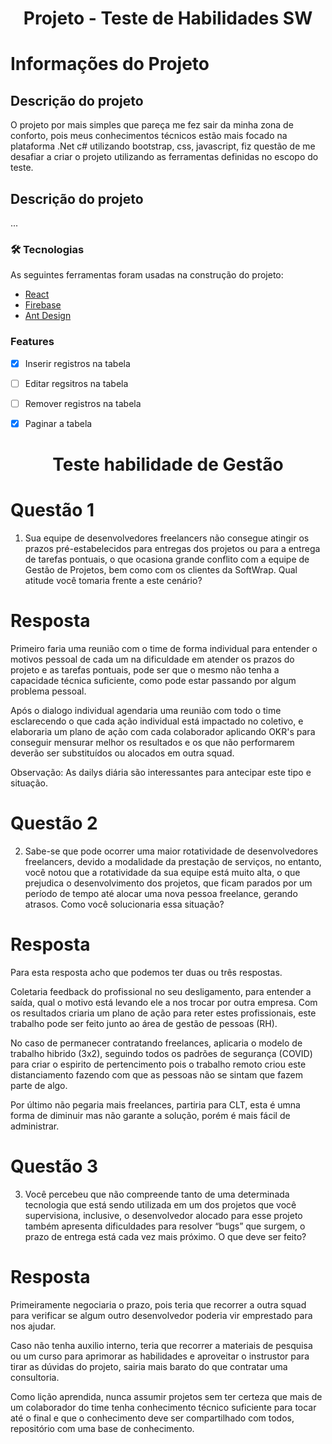 <h1 align="center">Projeto - Teste de Habilidades SW</h1>

# Informações do Projeto 

## Descrição do projeto

O projeto por mais simples que pareça me fez sair da minha zona de conforto, pois meus conhecimentos técnicos estão mais focado na plataforma .Net c# utilizando bootstrap, css, javascript, fiz questão de me desafiar a criar o projeto utilizando as ferramentas definidas no escopo do teste.

## Descrição do projeto

...


### 🛠 Tecnologias

As seguintes ferramentas foram usadas na construção do projeto:

- [React](https://pt-br.reactjs.org/)
- [Firebase](https://firebase.google.com/)
- [Ant Design](https://ant.design/)



### Features

- [x] Inserir registros na tabela
- [ ] Editar regsitros na tabela
- [ ] Remover registros na tabela
- [x] Paginar a tabela



<h1 align="center">Teste habilidade de Gestão</h1>

# Questão 1
1. Sua equipe de desenvolvedores freelancers não consegue atingir
os prazos pré-estabelecidos para entregas dos projetos ou para
a entrega de tarefas pontuais, o que ocasiona grande conflito
com a equipe de Gestão de Projetos, bem como com os clientes
da SoftWrap. Qual atitude você tomaria frente a este cenário?

# Resposta

Primeiro faria uma reunião com o time de forma individual para entender o motivos pessoal de cada um na dificuldade em atender os prazos do projeto e as tarefas pontuais, pode ser que o mesmo não tenha a capacidade técnica suficiente, como pode estar passando por algum problema pessoal.

Após o dialogo individual agendaria uma reunião com todo o time esclarecendo o que cada ação individual está impactado no coletivo, e elaboraria um plano de ação com cada colaborador aplicando OKR's para conseguir mensurar melhor os resultados e os que não performarem deverão ser substituídos ou alocados em outra squad.

Observação: As dailys diária são interessantes para antecipar este tipo e situação.

# Questão 2
2. Sabe-se que pode ocorrer uma maior rotatividade de
desenvolvedores freelancers, devido a modalidade da prestação
de serviços, no entanto, você notou que a rotatividade da sua
equipe está muito alta, o que prejudica o desenvolvimento dos
projetos, que ficam parados por um período de tempo até alocar
uma nova pessoa freelance, gerando atrasos. Como você
solucionaria essa situação?

# Resposta

Para esta resposta acho que podemos ter duas ou três respostas.

Coletaria feedback do profissional no seu desligamento, para entender a saída, qual o motivo está levando ele a nos trocar por outra empresa. Com os resultados criaria um plano de ação para reter estes profissionais, este trabalho pode ser feito junto ao área de gestão de pessoas (RH).


No caso de permanecer contratando freelances, aplicaria o modelo de trabalho hibrido (3x2), seguindo todos os padrões de segurança (COVID) para criar o espirito de pertencimento pois o trabalho remoto criou este distanciamento fazendo com que as pessoas não se sintam que fazem parte de algo.

Por último não pegaria mais freelances, partiria para CLT, esta é umna forma de diminuir mas não garante a solução, porém é mais fácil de administrar.


# Questão 3
3. Você percebeu que não compreende tanto de uma determinada
tecnologia que está sendo utilizada em um dos projetos que você
supervisiona, inclusive, o desenvolvedor alocado para esse
projeto também apresenta dificuldades para resolver “bugs” que
surgem, o prazo de entrega está cada vez mais próximo. O que
deve ser feito?

# Resposta

Primeiramente negociaria o prazo, pois teria que recorrer a outra squad para verificar se algum outro desenvolvedor poderia vir emprestado para nos ajudar.

Caso não tenha auxilio interno, teria que recorrer a materiais de pesquisa ou um curso para aprimorar as habilidades e aproveitar o instrustor para tirar as dúvidas do projeto, sairia mais barato do que contratar uma consultoria.

Como lição aprendida, nunca assumir projetos sem ter certeza que mais de um colaborador do time tenha conhecimento técnico suficiente para tocar até o final e que o conhecimento deve ser compartilhado com todos, repositório com uma base de conhecimento.